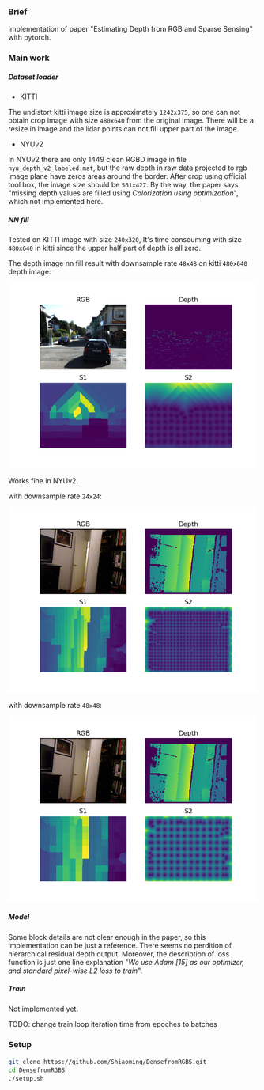 ### Brief
Implementation of paper "Estimating Depth from RGB and Sparse Sensing" with pytorch.

### Main work

##### Dataset loader
- KITTI

The undistort kitti image size is approximately `1242x375`,
so one can not obtain crop image with size `480x640` from the original image.
There will be a resize in image and the lidar points can not fill upper part of the image.
- NYUv2

In NYUv2 there are only 1449 clean RGBD image in file `nyu_depth_v2_labeled.mat`,
but the raw depth in raw data projected to rgb image plane have zeros areas around the border.
After crop using official tool box, the image size should be `561x427`.
By the way, the paper says "missing
depth values are filled using *Colorization using optimization*", which not implemented here.

##### NN fill
Tested on KITTI image with size `240x320`,
It's time consouming with size `480x640` in kitti since the upper half part of depth is all zero.

The depth image nn fill result with downsample rate `48x48` on kitti `480x640` depth image:

![kitti480](https://raw.githubusercontent.com/Shiaoming/DensefromRGBS/master/asset/kitti480.png) 

Works fine in NYUv2.

with downsample rate `24x24`:

![nyu24](https://raw.githubusercontent.com/Shiaoming/DensefromRGBS/master/asset/nyu24.png) 

with downsample rate `48x48`:

![nyu48](https://raw.githubusercontent.com/Shiaoming/DensefromRGBS/master/asset/nyu48.png) 

##### Model
Some block details are not clear enough in the paper, so this implementation can be just a reference.
There seems no perdition of hierarchical residual depth output.
Moreover, the description of loss function is just one line explanation
"*We use Adam [15] as our optimizer, and standard pixel-wise L2 loss to train*".

##### Train
Not implemented yet.

TODO: change train loop iteration time from epoches to batches

### Setup

```bash
git clone https://github.com/Shiaoming/DensefromRGBS.git
cd DensefromRGBS
./setup.sh
```
